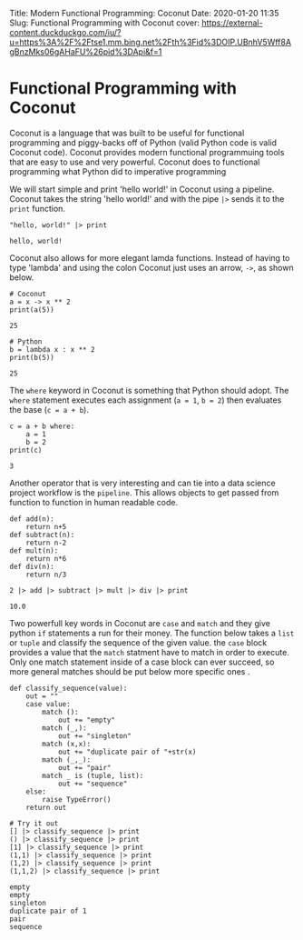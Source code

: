 Title: Modern Functional Programming: Coconut
Date: 2020-01-20 11:35
Slug: Functional Programming with Coconut
cover: https://external-content.duckduckgo.com/iu/?u=https%3A%2F%2Ftse1.mm.bing.net%2Fth%3Fid%3DOIP.UBnhV5Wff8AgBnzMks06gAHaFU%26pid%3DApi&f=1

# Functional Programming with Coconut

Coconut is a language that was built to be useful for functional programming and piggy-backs off of Python (valid Python code is valid Coconut code). Coconut provides modern functional programmuing tools that are easy to use and very powerful. Coconut does to functional programming what Python did to imperative programming

We will start simple and print 'hello world!' in Coconut using a pipeline. Coconut takes the string 'hello world!' and with the pipe `|>` sends it to the `print` function.


```coconut
"hello, world!" |> print
```

    hello, world!


Coconut also allows for more elegant lamda functions. Instead of having to type 'lambda' and using the colon Coconut just uses an arrow, `->`, as shown below.


```coconut
# Coconut
a = x -> x ** 2
print(a(5))
```

    25



```coconut
# Python
b = lambda x : x ** 2
print(b(5)) 
```

    25


The `where` keyword in Coconut is something that Python should adopt. The `where` statement executes each assignment (`a = 1`, `b = 2`) then evaluates the base (`c = a + b`).


```coconut
c = a + b where:
    a = 1
    b = 2 
print(c)
```

    3


Another operator that is very interesting and can tie into a data science project workflow is the `pipeline`. This allows objects to get passed from function to function in human readable code.


```coconut
def add(n):
    return n+5
def subtract(n):
    return n-2
def mult(n):
    return n*6
def div(n):
    return n/3
```


```coconut
2 |> add |> subtract |> mult |> div |> print
```

    10.0


Two powerfull key words in Coconut are `case` and `match` and they give python `if` statements a run for their money. The function below takes a `list` or `tuple` and classify the sequence of the given value. the `case` block provides a value that the `match` statment have to match in order to execute. Only one match statement inside of a case block can ever succeed, so more general matches should be put below more specific ones .


```coconut
def classify_sequence(value):
    out = ""    
    case value:   
        match ():
            out += "empty"
        match (_,):
            out += "singleton"
        match (x,x):
            out += "duplicate pair of "+str(x)
        match (_,_):
            out += "pair"
        match _ is (tuple, list):
            out += "sequence"
    else:
        raise TypeError()
    return out

# Try it out
[] |> classify_sequence |> print
() |> classify_sequence |> print
[1] |> classify_sequence |> print
(1,1) |> classify_sequence |> print
(1,2) |> classify_sequence |> print
(1,1,2) |> classify_sequence |> print
```

    empty
    empty
    singleton
    duplicate pair of 1
    pair
    sequence

